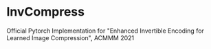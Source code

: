 # InvCompress
Official Pytorch Implementation for "Enhanced Invertible Encoding for Learned Image Compression", ACMMM 2021
